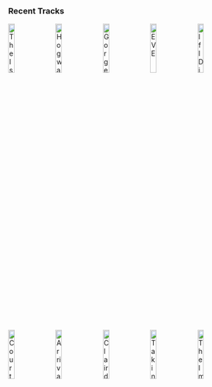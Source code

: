 ### Recent Tracks
[<img src='https://lastfm.freetls.fastly.net/i/u/300x300/a350ea2fe091a2301dc5d87d356af675.png' width='16%' height='16%' alt='The Island'>](https://www.last.fm/music/henry%2bjackman/_/the%2bisland)&nbsp;&nbsp;&nbsp;&nbsp;[<img src='https://lastfm.freetls.fastly.net/i/u/300x300/b8239e82186c4ecfcee074353b5cc5e0.png' width='16%' height='16%' alt='Hogwarts Hymn'>](https://www.last.fm/music/patrick%2bdoyle/_/hogwarts%2527%2bhymn)&nbsp;&nbsp;&nbsp;&nbsp;[<img src='https://lastfm.freetls.fastly.net/i/u/300x300/ce5054350b03ec0fd8b28b18f48554fb.png' width='16%' height='16%' alt='Gorgeous Beasts'>](https://www.last.fm/music/ramin%2bdjawadi/_/gorgeous%2bbeasts)&nbsp;&nbsp;&nbsp;&nbsp;[<img src='https://lastfm.freetls.fastly.net/i/u/300x300/78449dbcfbe3534b42345251a1e391d9.png' width='16%' height='16%' alt='EVE'>](https://www.last.fm/music/thomas%2bnewman/_/eve)&nbsp;&nbsp;&nbsp;&nbsp;[<img src='https://lastfm.freetls.fastly.net/i/u/300x300/9cb52a480c30866965a54011f3ef4563.png' width='16%' height='16%' alt='If I Didnt Have You'>](https://www.last.fm/music/billy%2bcrystal/_/if%2bi%2bdidn%2527t%2bhave%2byou)&nbsp;&nbsp;&nbsp;&nbsp;<br>[<img src='https://lastfm.freetls.fastly.net/i/u/300x300/9d68f128eb1b4a8f9f1d17519f95dd97.png' width='16%' height='16%' alt='Courtyard Apocalypse'>](https://www.last.fm/music/alexandre%2bdesplat/_/courtyard%2bapocalypse)&nbsp;&nbsp;&nbsp;&nbsp;[<img src='https://lastfm.freetls.fastly.net/i/u/300x300/4f25b8723e2044ceb8b99609b5004c15.png' width='16%' height='16%' alt='Arrival'>](https://www.last.fm/music/alan%2bsilvestri/_/arrival)&nbsp;&nbsp;&nbsp;&nbsp;[<img src='https://lastfm.freetls.fastly.net/i/u/300x300/4f9e463b85ec9eea5cdf855dcb72ca77.png' width='16%' height='16%' alt='Clair de lune, L. 32'>](https://www.last.fm/music/claude%2bdebussy/_/clair%2bde%2blune%252c%2bl.%2b32)&nbsp;&nbsp;&nbsp;&nbsp;[<img src='https://lastfm.freetls.fastly.net/i/u/300x300/409b7224df0157b838d5760839e5aa6a.png' width='16%' height='16%' alt='Taking a Stand'>](https://www.last.fm/music/henry%2bjackman/_/taking%2ba%2bstand)&nbsp;&nbsp;&nbsp;&nbsp;[<img src='https://lastfm.freetls.fastly.net/i/u/300x300/d8c738f6a117c00bb6bdb79198cd5b90.png' width='16%' height='16%' alt='The Imitation Game'>](https://www.last.fm/music/alexandre%2bdesplat/_/the%2bimitation%2bgame)&nbsp;&nbsp;&nbsp;&nbsp;<br>